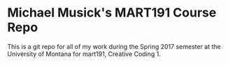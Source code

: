 # Michael Musick's MART191 Course Repo

This is a git repo for all of my work during the Spring 2017 semester at the University of Montana for mart191, Creative Coding 1.
